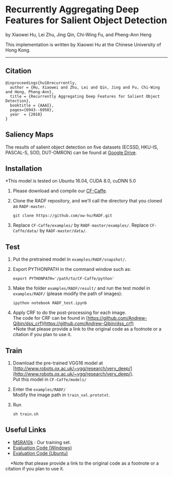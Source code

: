 # Recurrently Aggregating Deep Features for Salient Object Detection

by Xiaowei Hu, Lei Zhu, Jing Qin, Chi-Wing Fu, and Pheng-Ann Heng

This implementation is written by Xiaowei Hu at the Chinese University of Hong Kong.

***

## Citation
```
@inproceedings{hu18recurrently,   
  author = {Hu, Xiaowei and Zhu, Lei and Qin, Jing and Fu, Chi-Wing and Heng, Pheng-Ann},    
  title = {Recurrently Aggregating Deep Features for Salient Object Detection},    
  booktitle = {AAAI},    
  pages={6943--6950},         
  year  = {2018}    
}
```

## Saliency Maps   

The results of salient object detection on five datasets (ECSSD, HKU-IS, PASCAL-S, SOD, DUT-OMRON) can be found at [Google Drive](https://drive.google.com/drive/folders/0B8VpfLBo2BeyNWxnMURWNlU0YVE?usp=sharing).



## Installation

*This model is tested on Ubuntu 16.04, CUDA 8.0, cuDNN 5.0   

1. Please download and compile our [CF-Caffe](https://github.com/xw-hu/CF-Caffe).

2. Clone the RADF repository, and we'll call the directory that you cloned as `RADF-master`.

    ```shell
    git clone https://github.com/xw-hu/RADF.git
    ```
    
3. Replace `CF-Caffe/examples/` by `RADF-master/examples/`.
   Replace `CF-Caffe/data/` by `RADF-master/data/`.



## Test
1. Put the pretrained model in `examples/RADF/snapshot/`.

2. Export PYTHONPATH in the command window such as:

   ```shell
   export PYTHONPATH='/path/to/CF-Caffe/python'
   ```
 
3. Make the folder `examples/RADF/result/` and run the test model in `examples/RADF/` (please modify the path of images):
   
   ```shell
   ipython notebook RADF_test.ipynb
   ``` 

4. Apply CRF to do the post-processing for each image.   
   The code for CRF can be found in [https://github.com/Andrew-Qibin/dss_crf](https://github.com/Andrew-Qibin/dss_crf)   
   *Note that please provide a link to the original code as a footnote or a citation if you plan to use it.
  
## Train
1. Download the pre-trained VGG16 model at [http://www.robots.ox.ac.uk/~vgg/research/very_deep/](http://www.robots.ox.ac.uk/~vgg/research/very_deep/).   
   Put this model in `CF-Caffe/models/`

2. Enter the `examples/RADF/`   
   Modify the image path in `train_val.prototxt`.

3. Run   
   ```shell
   sh train.sh
   ```

## Useful Links
* [MSRA10k](http://mmcheng.net/msra10k/) : Our training set.
* [Evaluation Code (Windows)](https://github.com/MingMingCheng/CmCode/tree/master/CmLib/Illustration)
* [Evaluation Code (Ubuntu)](https://github.com/Andrew-Qibin/SalMetric)   

&nbsp;&nbsp;&nbsp; *Note that please provide a link to the original code as a footnote or a citation if you plan to use it.
